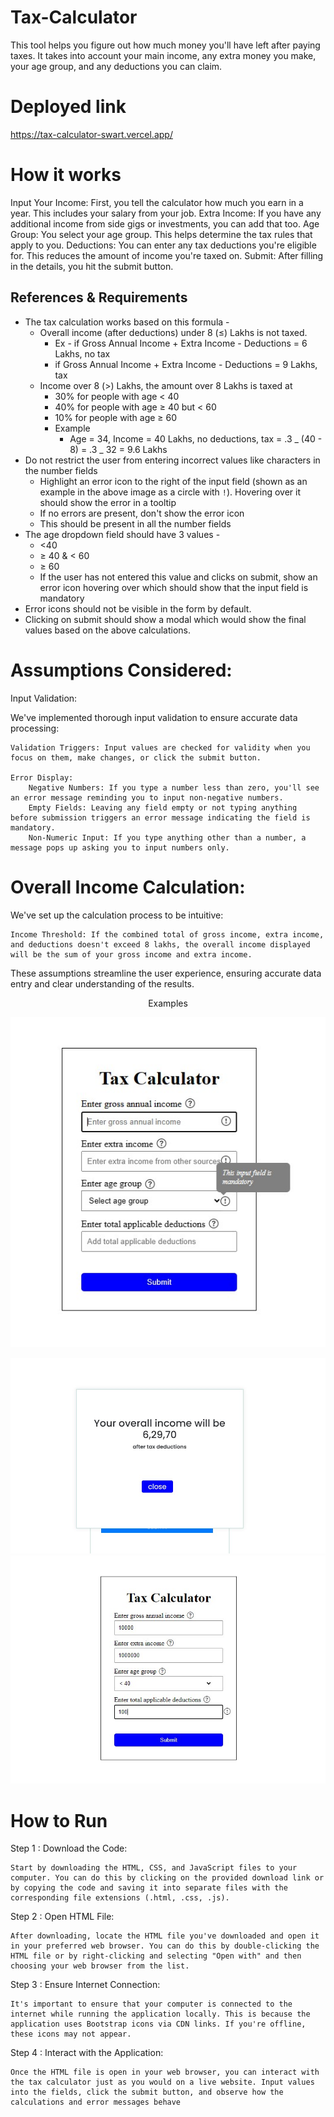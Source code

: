 # Tax-Calculator

This tool helps you figure out how much money you'll have left after paying taxes. It takes into account your main income, any extra money you make, your age group, and any deductions you can claim.

# Deployed link

https://tax-calculator-swart.vercel.app/

# How it works

Input Your Income: First, you tell the calculator how much you earn in a year. This includes your salary from your job.
Extra Income: If you have any additional income from side gigs or investments, you can add that too.
Age Group: You select your age group. This helps determine the tax rules that apply to you.
Deductions: You can enter any tax deductions you're eligible for. This reduces the amount of income you're taxed on.
Submit: After filling in the details, you hit the submit button.


## References & Requirements

- The tax calculation works based on this formula -
  - Overall income (after deductions) under 8 (≤) Lakhs is not taxed.
    - Ex - if Gross Annual Income + Extra Income - Deductions = 6 Lakhs, no tax
    - if Gross Annual Income + Extra Income - Deductions = 9 Lakhs, tax
  - Income over 8 (>) Lakhs, the amount over 8 Lakhs is taxed at
    - 30% for people with age < 40
    - 40% for people with age ≥ 40 but < 60
    - 10% for people with age ≥ 60
    - Example
      - Age = 34, Income = 40 Lakhs, no deductions, tax = .3 _ (40 - 8) = .3 _ 32 = 9.6 Lakhs
- Do not restrict the user from entering incorrect values like characters in the number fields
  - Highlight an error icon to the right of the input field (shown as an example in the above image as a circle with `!`). Hovering over it should show the error in a tooltip
  - If no errors are present, don't show the error icon
  - This should be present in all the number fields
- The age dropdown field should have 3 values -
  - <40
  - ≥ 40 & < 60
  - ≥ 60
  - If the user has not entered this value and clicks on submit, show an error icon hovering over which should show that the input field is mandatory
- Error icons should not be visible in the form by default.
- Clicking on submit should show a modal which would show the final values based on the above calculations.

# Assumptions Considered:

Input Validation:

We've implemented thorough input validation to ensure accurate data processing:

    Validation Triggers: Input values are checked for validity when you focus on them, make changes, or click the submit button.

    Error Display:
        Negative Numbers: If you type a number less than zero, you'll see an error message reminding you to input non-negative numbers.
        Empty Fields: Leaving any field empty or not typing anything before submission triggers an error message indicating the field is mandatory.
        Non-Numeric Input: If you type anything other than a number, a message pops up asking you to input numbers only.

# Overall Income Calculation:

We've set up the calculation process to be intuitive:

    Income Threshold: If the combined total of gross income, extra income, and deductions doesn't exceed 8 lakhs, the overall income displayed will be the sum of your gross income and extra income.

These assumptions streamline the user experience, ensuring accurate data entry and clear understanding of the results.

<p align="center">Examples</p>

![examples](img4.jpg)

![examples](img1.jpg)
![examples](img2.jpg)

# How to Run

Step 1 : Download the Code:

    Start by downloading the HTML, CSS, and JavaScript files to your computer. You can do this by clicking on the provided download link or by copying the code and saving it into separate files with the corresponding file extensions (.html, .css, .js).

Step 2 : Open HTML File:

    After downloading, locate the HTML file you've downloaded and open it in your preferred web browser. You can do this by double-clicking the HTML file or by right-clicking and selecting "Open with" and then choosing your web browser from the list.

Step 3 : Ensure Internet Connection:

    It's important to ensure that your computer is connected to the internet while running the application locally. This is because the application uses Bootstrap icons via CDN links. If you're offline, these icons may not appear.

Step 4 : Interact with the Application:

    Once the HTML file is open in your web browser, you can interact with the tax calculator just as you would on a live website. Input values into the fields, click the submit button, and observe how the calculations and error messages behave



